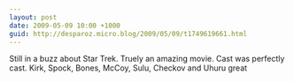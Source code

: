 ```yaml
---
layout: post
date: 2009-05-09 10:00 +1000
guid: http://desparoz.micro.blog/2009/05/09/t1749619661.html
---
```

Still in a buzz about Star Trek. Truely an amazing movie. Cast was perfectly cast. Kirk, Spock, Bones, McCoy, Sulu, Checkov and Uhuru great
